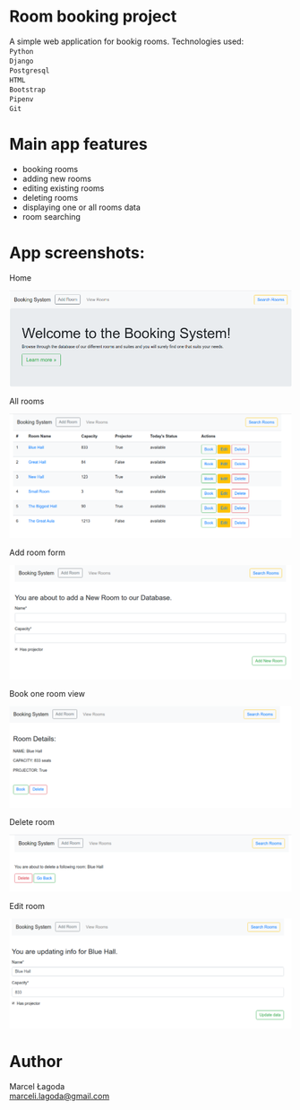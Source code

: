 # Room booking project

A simple web application for bookig rooms. Technologies used:<br> 
`Python`<br> 
`Django` <br>
`Postgresql` <br>
`HTML` <br>
`Bootstrap`<br>
`Pipenv`<br>
`Git`

# Main app features

* booking rooms
* adding new rooms
* editing existing rooms
* deleting rooms
* displaying one or all rooms data
* room searching

# App screenshots:

Home

![Home](screenshots/home.png)

All rooms

![Home](screenshots/all_rooms.png)


Add room form

![Home](screenshots/add.png)


Book one room view

![Home](screenshots/one.png)


Delete room

![Home](screenshots/delete.png)

Edit room

![Home](screenshots/update.png)

# Author

Marcel Łagoda <br>
marceli.lagoda@gmail.com